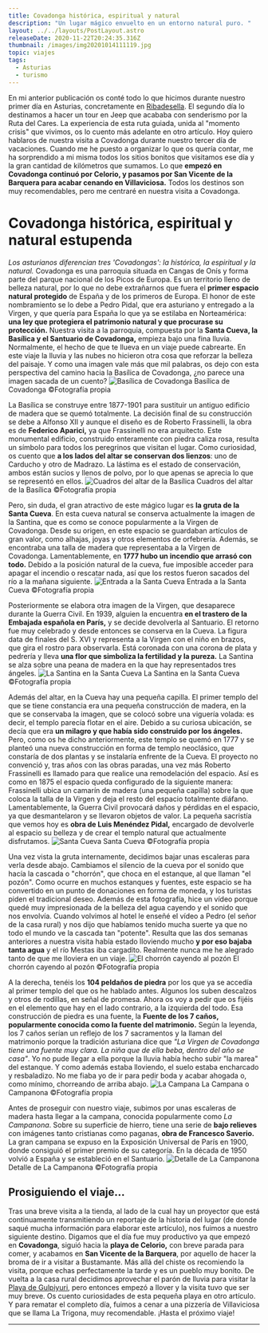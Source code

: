 ```yaml
---
title: Covadonga histórica, espiritual y natural
description: "Un lugar mágico envuelto en un entorno natural puro. "
layout: ../../layouts/PostLayout.astro
releaseDate: 2020-11-22T20:24:35.316Z
thumbnail: /images/img20201014111119.jpg
topic: viajes
tags:
  - Asturias
  - turismo
---
```


En mi anterior publicación os conté todo lo que hicimos durante nuestro primer
día en Asturias, concretamente en
[Ribadesella](https://www.lameninaperdida.art/blog/ribadesella/). El segundo
día lo destinamos a hacer un tour en Jeep que acababa con senderismo por la
Ruta del Cares. La experiencia de esta ruta guiada, unida al "momento crisis"
que vivimos, os lo cuento más adelante en otro artículo.
Hoy quiero hablaros de nuestra visita a Covadonga durante nuestro tercer día de vacaciones. Cuando me he puesto a organizar lo que os quería contar, me ha sorprendido a mi misma todos los sitios bonitos que visitamos ese día y la gran cantidad de kilómetros que sumamos. Lo que **empezó en Covadonga continuó por Celorio, y pasamos por San Vicente de la Barquera para acabar cenando en Villaviciosa.** Todos los destinos son muy recomendables, pero me centraré en nuestra visita a Covadonga.

# Covadonga histórica, espiritual y natural estupenda

_Los asturianos diferencian tres 'Covadongas': la histórica, la espiritual y la natural._
Covadonga es una parroquia situada en Cangas de Onís y forma parte del parque nacional de los Picos de Europa. Es un territorio lleno de belleza natural, por lo que no debe extrañarnos que fuera el **primer espacio natural protegido** de España y de los primeros de Europa. El honor de este nombramiento se lo debe a Pedro Pidal, que era asturiano y entregado a la Virgen, y que quería para España lo que ya se estilaba en Norteamérica: **una ley que protegiera el patrimonio natural y que procurase su protección.**
Nuestra visita a la parroquia, compuesta por la **Santa Cueva, la Basílica y el Santuario de Covadonga,** empieza bajo una fina lluvia. Normalmente, el hecho de que te llueva en un viaje puede cabrearte. En este viaje la lluvia y las nubes no hicieron otra cosa que reforzar la belleza del paisaje. Y como una imagen vale más que mil palabras, os dejo con esta perspectiva del camino hacia la Basílica de Covadonga, ¿no parece una imagen sacada de un cuento?
![Basílica de Covadonga](https://res.cloudinary.com/varnebla/image/upload/v1623952008/IMG20201014111036_u3yg5g.jpg 'Basílica de Covadonga ©Fotografía propia')
Basílica de Covadonga ©Fotografía propia

La Basílica se construye entre 1877-1901 para sustituir un antiguo edificio de madera que se quemó totalmente. La decisión final de su construcción se debe a Alfonso XII y aunque el diseño es de Roberto Frassinelli, la obra es de **Federico Aparici,** ya que Frassinelli no era arquitecto. Este monumental edificio, construido enteramente con piedra caliza rosa, resulta un símbolo para todos los peregrinos que visitan el lugar. Como curiosidad, os cuento que **a los lados del altar se conservan dos lienzos**: uno de Carducho y otro de Madrazo. La lástima es el estado de conservación, ambos están sucios y llenos de polvo, por lo que apenas se aprecia lo que se representó en ellos.
![Cuadros del altar de la Basílica](https://res.cloudinary.com/varnebla/image/upload/v1624656196/IMG20201014111412_1_i43x3m.jpg 'Cuadros del altar de la Basílica ©Fotografía propia')
Cuadros del altar de la Basílica ©Fotografía propia

Pero, sin duda, el gran atractivo de este mágico lugar es **la gruta de la Santa Cueva**. En esta cueva natural se conserva actualmente la imagen de la Santina, que es como se conoce popularmente a la Virgen de Covadonga. Desde su origen, en este espacio se guardaban artículos de gran valor, como alhajas, joyas y otros elementos de orfebrería. Además, se encontraba una talla de madera que representaba a la Virgen de Covadonga. Lamentablemente, en **1777 hubo un incendio que arrasó con todo.** Debido a la posición natural de la cueva, fue imposible acceder para apagar el incendio o rescatar nada, así que los restos fueron sacados del río a la mañana siguiente.
![Entrada a la Santa Cueva](https://res.cloudinary.com/varnebla/image/upload/v1624656277/IMG20201014112613_y03kjp.jpg 'Entrada a la Santa Cueva ©Fotografía propia')
Entrada a la Santa Cueva ©Fotografía propia

Posteriormente se elabora otra imagen de la Virgen, que desaparece durante la Guerra Civil. En 1939, alguien la encuentra **en el trastero de la Embajada española en París,** y se decide devolverla al Santuario. El retorno fue muy celebrado y desde entonces se conserva en la Cueva. La figura data de finales del S. XVI y representa a la Virgen con el niño en brazos, que gira el rostro para observarla. Está coronada con una corona de plata y pedrería y lleva **una flor que simboliza la fertilidad y la pureza.** La Santina se alza sobre una peana de madera en la que hay representados tres ángeles.
![La Santina en la Santa Cueva](https://res.cloudinary.com/varnebla/image/upload/v1625060231/IMG20201014112959_1_gis6na.jpg 'La Santina en la Santa Cueva ©Fotografía propia')
La Santina en la Santa Cueva ©Fotografía propia

Además del altar, en la Cueva hay una pequeña capilla. El primer templo del que se tiene constancia era una pequeña construcción de madera, en la que se conservaba la imagen, que se colocó sobre una viguería volada: es decir, el templo parecía flotar en el aire. Debido a su curiosa ubicación, se decía que era **un milagro y que había sido construido por los ángeles.** Pero, como os he dicho anteriormente, este templo se quemó en 1777 y se planteó una nueva construcción en forma de templo neoclásico, que constaría de dos plantas y se instalaría enfrente de la Cueva. El proyecto no convenció y, tras años con las obras paradas, una vez más Roberto Frassinelli es llamado para que realice una remodelación del espacio.
Así es como en 1875 el espacio queda configurado de la siguiente manera: Frassinelli ubica un camarín de madera (una pequeña capilla) sobre la que coloca la talla de la Virgen y deja el resto del espacio totalmente diáfano. Lamentablemente, la Guerra Civil provocará daños y pérdidas en el espacio, ya que desmantelaron y se llevaron objetos de valor. La pequeña sacristía que vemos hoy es **obra de Luis Menéndez Pidal,** encargado de devolverle al espacio su belleza y de crear el templo natural que actualmente disfrutamos.
![Santa Cueva](https://res.cloudinary.com/varnebla/image/upload/v1625059406/IMG20201014113148_1_f5lzxt.jpg 'Santa Cueva ©Fotografía propia')
Santa Cueva ©Fotografía propia

Una vez vista la gruta internamente, decidimos bajar unas escaleras para verla desde abajo. Cambiamos el silencio de la cueva por el sonido que hacía la cascada o "chorrón", que choca en el estanque, al que llaman "el pozón". Como ocurre en muchos estanques y fuentes, este espacio se ha convertido en un punto de donaciones en forma de moneda, y los turistas piden el tradicional deseo. Además de esta fotografía, hice un vídeo porque quedé muy impresionada de la belleza del agua cayendo y el sonido que nos envolvía. Cuando volvimos al hotel le enseñé el vídeo a Pedro (el señor de la casa rural) y nos dijo que habíamos tenido mucha suerte ya que no todo el mundo ve la cascada tan "potente". Resulta que las dos semanas anteriores a nuestra visita había estado lloviendo mucho **y por eso bajaba tanta agua** y el río Mestas iba cargadito. Realmente nunca me he alegrado tanto de que me lloviera en un viaje.
![El chorrón cayendo al pozón](https://res.cloudinary.com/varnebla/image/upload/v1624653350/IMG20201014115036_bs7bxz.jpg 'El chorrón cayendo al pozón ©Fotografía propia')
El chorrón cayendo al pozón ©Fotografía propia

A la derecha, tenéis los **104 peldaños de piedra** por los que ya se accedía al primer templo del que os he hablado antes. Algunos los suben descalzos y otros de rodillas, en señal de promesa. Ahora os voy a pedir que os fijéis en el elemento que hay en el lado contrario, a la izquierda del todo. Esa construcción de piedra es una fuente, la **Fuente de los 7 caños, popularmente conocida como la fuente del matrimonio.** Según la leyenda, los 7 caños serían un reflejo de los 7 sacramentos y la llaman del matrimonio porque la tradición asturiana dice que _"La Virgen de Covadonga tiene una fuente muy clara. La niña que de ella beba, dentro del año se casa"_. Yo no pude llegar a ella porque la lluvia había hecho subir "la marea" del estanque. Y como además estaba lloviendo, el suelo estaba encharcado y resbaladizo. No me fiaba yo de ir para pedir boda y acabar ahogada o, como mínimo, chorreando de arriba abajo.
![La Campana](https://res.cloudinary.com/varnebla/image/upload/v1624653447/IMG20201014112448_qo2cut.jpg 'La Campana o Campanona ©Fotografía propia')
La Campana o Campanona ©Fotografía propia

Antes de proseguir con nuestro viaje, subimos por unas escaleras de madera hasta llegar a la campana, conocida popularmente como _La Campanona_. Sobre su superficie de hierro, tiene una serie de **bajo relieves** con imágenes tanto cristianas como paganas, **obra de Francesco Saverio.** La gran campana se expuso en la Exposición Universal de París en 1900, donde consiguió el primer premio de su categoría. En la década de 1950 volvió a España y se estableció en el Santuario.
![Detalle de La Campanona](https://res.cloudinary.com/varnebla/image/upload/v1625060502/IMG20201014114143_1_dinzo7.jpg 'Detalle de La Campanona ©Fotografía propia')
Detalle de La Campanona ©Fotografía propia

## Prosiguiendo el viaje...

Tras una breve visita a la tienda, al lado de la cual hay un proyector que está continuamente transmitiendo un reportaje de la historia del lugar (de donde saqué mucha información para elaborar este artículo), nos fuimos a nuestro siguiente destino. Digamos que el día fue muy productivo ya que empezó en **Covadonga**, siguió hacia la **playa de Celorio,** con breve parada para comer, y acabamos en **San Vicente de la Barquera**, por aquello de hacer la broma de ir a visitar a Bustamante. Más allá del chiste os recomiendo la visita, porque echas perfectamente la tarde y es un pueblo muy bonito. De vuelta a la casa rural decidimos aprovechar el parón de lluvia para visitar la [Playa de Gulpiyuri](https://www.lameninaperdida.art/blog/playa-de-gulpiyuri/), pero entonces empezó a llover y la visita tuvo que ser muy breve. Os cuento curiosidades de esta pequeña playa en otro artículo. Y para rematar el completo día, fuimos a cenar a una pizzería de Villaviciosa que se llama La Trigona, muy recomendable.
¡Hasta el próximo viaje!

---
